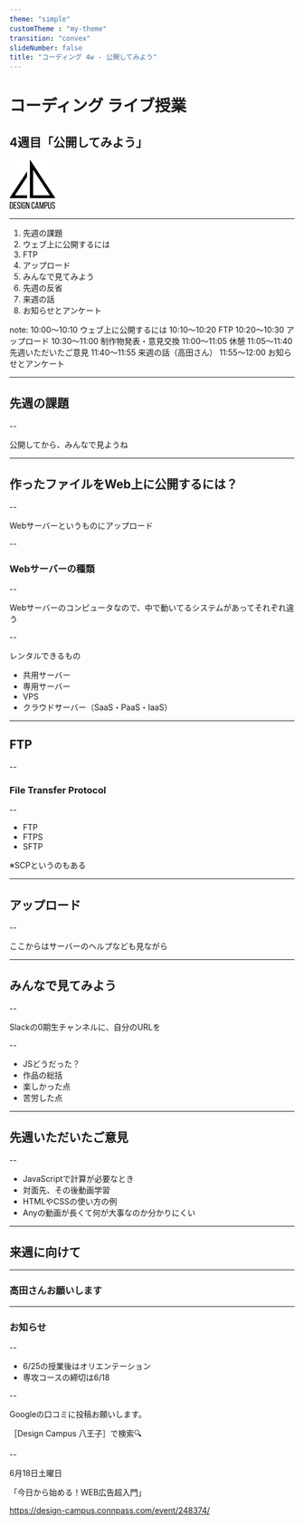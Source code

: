 ```yaml
---
theme: "simple"
customTheme : "my-theme"
transition: "convex"
slideNumber: false
title: "コーディング 4w - 公開してみよう"
---
```


# コーディング  ライブ授業
##  4週目「公開してみよう」
<img src="./img/1w/logo_bg_none.png" style="width: 16%;">

---

1. 先週の課題
1. ウェブ上に公開するには
1. FTP
1. アップロード
1. みんなで見てみよう
1. 先週の反省
1. 来週の話
1. お知らせとアンケート

note:
10:00～10:10 ウェブ上に公開するには
10:10～10:20 FTP
10:20～10:30 アップロード
10:30～11:00 制作物発表・意見交換
11:00～11:05 休憩
11:05～11:40 先週いただいたご意見
11:40～11:55 来週の話（高田さん）
11:55～12:00 お知らせとアンケート

---

## 先週の課題

--

公開してから、みんなで見ようね

---

## 作ったファイルをWeb上に公開するには？

--

Webサーバーというものにアップロード

--

### Webサーバーの種類

--

Webサーバーのコンピュータなので、中で動いてるシステムがあってそれぞれ違う

--

レンタルできるもの

- 共用サーバー
- 専用サーバー
- VPS
- クラウドサーバー（SaaS・PaaS・IaaS）

---

## FTP

--

### File Transfer Protocol

--

- FTP
- FTPS
- SFTP

※SCPというのもある

---

## アップロード

--

ここからはサーバーのヘルプなども見ながら

---

## みんなで見てみよう

--

Slackの0期生チャンネルに、自分のURLを

--

- JSどうだった？
- 作品の総括
- 楽しかった点
- 苦労した点

---

## 先週いただいたご意見

--

- JavaScriptで計算が必要なとき
- 対面先、その後動画学習
- HTMLやCSSの使い方の例
- Anyの動画が長くて何が大事なのか分かりにくい

---

## 来週に向けて

---

### 高田さんお願いします

---

### お知らせ

--

- 6/25の授業後はオリエンテーション
- 専攻コースの締切は6/18

--

Googleの口コミに投稿お願いします。

［Design Campus 八王子］で検索🔍

--

6月18日土曜日

「今日から始める！WEB広告超入門」

https://design-campus.connpass.com/event/248374/




